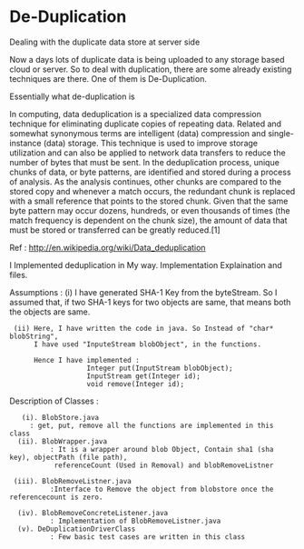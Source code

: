 De-Duplication
==============

Dealing with the duplicate data store at server side

Now a days lots of duplicate data is being uploaded to any storage based cloud or server.
So to deal with duplication, there are some already existing techniques are there. One of them is De-Duplication.

Essentially what de-duplication is 

In computing, data deduplication is a specialized data compression technique for eliminating duplicate copies of repeating data. Related and somewhat synonymous terms are intelligent (data) compression and single-instance (data) storage. This technique is used to improve storage utilization and can also be applied to network data transfers to reduce the number of bytes that must be sent. In the deduplication process, unique chunks of data, or byte patterns, are identified and stored during a process of analysis. As the analysis continues, other chunks are compared to the stored copy and whenever a match occurs, the redundant chunk is replaced with a small reference that points to the stored chunk. Given that the same byte pattern may occur dozens, hundreds, or even thousands of times (the match frequency is dependent on the chunk size), the amount of data that must be stored or transferred can be greatly reduced.[1]


Ref : http://en.wikipedia.org/wiki/Data_deduplication


I Implemented deduplication in My way. 
Implementation Explaination and files.

Assumptions :
     (i) I have generated SHA-1 Key from the byteStream. So I assumed
         that, if two SHA-1 keys for two objects are same, that means both the
         objects are same.
     
     (ii) Here, I have written the code in java. So Instead of "char* blobString",
          I have used "InputeStream blobObject", in the functions.
          
          Hence I have implemented :
                       Integer put(InputStream blobObject);
                       InputStream get(Integer id);
                       void remove(Integer id);
         
         

Description of Classes :

       (i). BlobStore.java 
	     : get, put, remove all the functions are implemented in this class
      (ii). BlobWrapper.java
              : It is a wrapper around blob Object, Contain sha1 (sha key), objectPath (file path),
               referenceCount (Used in Removal) and blobRemoveListner
              
     (iii). BlobRemoveListner.java 
              :Interface to Remove the object from blobstore once the referencecount is zero.
      
      (iv). BlobRemoveConcreteListener.java
              : Implementation of BlobRemoveListner.java 
      (v). DeDuplicationDriverClass
              : Few basic test cases are written in this class
	
